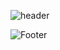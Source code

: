 ![header](https://capsule-render.vercel.app/api?type=waving&color=auto&height=300&section=header&text=joey%20cho&fontSize=90)

![Footer](https://capsule-render.vercel.app/api?type=waving&color=auto&height=200&section=footer)